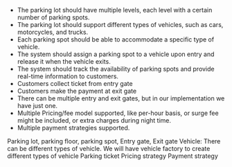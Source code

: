 
- The parking lot should have multiple levels, each level with a certain number of parking spots.
- The parking lot should support different types of vehicles, such as cars, motorcycles, and trucks.
- Each parking spot should be able to accommodate a specific type of vehicle.
- The system should assign a parking spot to a vehicle upon entry and release it when the vehicle exits.
- The system should track the availability of parking spots and provide real-time information to customers.
- Customers collect ticket from entry gate
- Customers make the payment at exit gate 
- There can be multiple entry and exit gates, but in our implementation we have just one.
- Multiple Pricing/fee model supported, like per-hour basis, or surge fee might be included, or extra charges during night time.
- Multiple payment strategies supported. 



Parking lot, parking floor, parking spot, 
Entry gate, Exit gate
Vehicle: There can be different types of vehicle. We will have vehicle factory to create different types of vehicle
Parking ticket 
Pricing strategy 
Payment strategy

